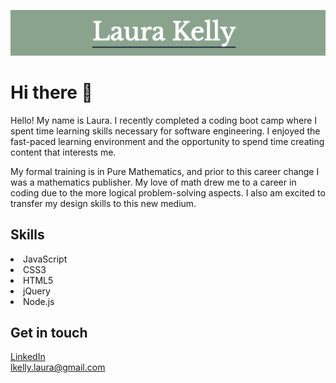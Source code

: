 <p align="center">
<img src="https://github.com/laurakelly1/laurakelly1/blob/main/image/title-image.png" />
</p>
<h1>Hi there 👋</h1>

Hello! My name is Laura. I recently completed a coding boot camp where I spent time learning skills necessary for software engineering. I enjoyed the fast-paced learning environment and the opportunity to spend time creating content that interests me. 

My formal training is in Pure Mathematics, and prior to this career change I was a mathematics publisher. My love of math drew me to a career in coding due to the more logical problem-solving aspects. I also am excited to transfer my design skills to this new medium. 

<h2>Skills</h2>
<li>JavaScript</li>
<li>CSS3</li>
<li>HTML5</li>
<li>jQuery</li>
<li>Node.js</li>

<h2>Get in touch</h2>
<a href="www.linkedin.com/in/lkelly-laura">LinkedIn</a><br/>
<a href="mailto:lkelly.laura@gmail.com">lkelly.laura@gmail.com</a>


